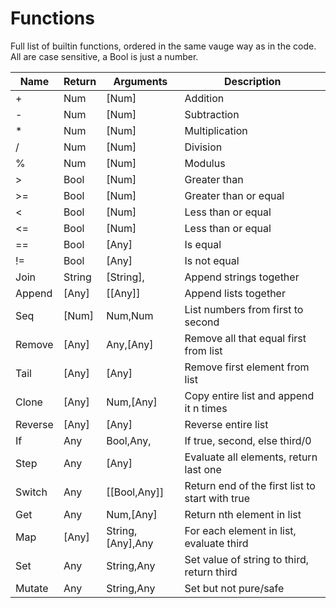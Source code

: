 # Functions
Full list of builtin functions, ordered in the same vauge way as in the code.
All are case sensitive, a Bool is just a number.

Name 	|Return |Arguments 			|Description
----	|----	|----				|----
+		|Num	|[Num] 				|Addition
-		|Num	|[Num] 				|Subtraction
*		|Num	|[Num] 				|Multiplication
/		|Num	|[Num] 				|Division
%		|Num	|[Num] 				|Modulus
\>		|Bool 	|[Num] 				|Greater than
\>=		|Bool 	|[Num] 				|Greater than or equal
<		|Bool 	|[Num] 				|Less than or equal
<=		|Bool 	|[Num] 				|Less than or equal
==		|Bool	|[Any]				|Is equal
!=		|Bool	|[Any]				|Is not equal
Join	|String	|[String],<String>	|Append strings together
Append	|[Any] 	|[[Any]]			|Append lists together
Seq		|[Num] 	|Num,Num 			|List numbers from first to second
Remove	|[Any] 	|Any,[Any]			|Remove all that equal first from list
Tail	|[Any] 	|[Any]				|Remove first element from list
Clone	|[Any] 	|Num,[Any]			|Copy entire list and append it n times
Reverse |[Any]	|[Any]				|Reverse entire list
If 		|Any 	|Bool,Any,<Any>		|If true, second, else third/0
Step	|Any 	|[Any]				|Evaluate all elements, return last one
Switch	|Any 	|[[Bool,Any]]		|Return end of the first list to start with true
Get 	|Any 	|Num,[Any]			|Return nth element in list
Map 	|[Any] 	|String,[Any],Any   |For each element in list, evaluate third
Set 	|Any 	|String,Any 		|Set value of string to third, return third
Mutate 	|Any 	|String,Any 		|Set but not pure/safe
